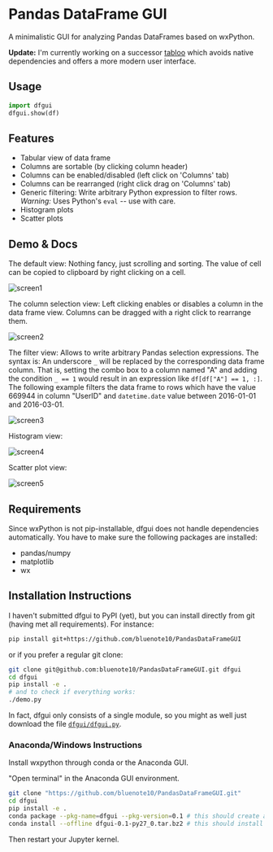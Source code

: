 # Pandas DataFrame GUI

A minimalistic GUI for analyzing Pandas DataFrames based on wxPython.

**Update:** I'm currently working on a successor [tabloo](https://github.com/bluenote10/tabloo) which avoids native dependencies and offers a more modern user interface.

## Usage

```python
import dfgui
dfgui.show(df)
```

## Features

- Tabular view of data frame
- Columns are sortable (by clicking column header)
- Columns can be enabled/disabled (left click on 'Columns' tab)
- Columns can be rearranged (right click drag on 'Columns' tab)
- Generic filtering: Write arbitrary Python expression to filter rows. *Warning:* Uses Python's `eval` -- use with care.
- Histogram plots
- Scatter plots

## Demo & Docs

The default view: Nothing fancy, just scrolling and sorting. The value of cell can be copied to clipboard by right clicking on a cell.

![screen1](/../screenshots/screenshots/screen1.png)

The column selection view: Left clicking enables or disables a column in the data frame view. Columns can be dragged with a right click to rearrange them.

![screen2](/../screenshots/screenshots/screen2.png)

The filter view: Allows to write arbitrary Pandas selection expressions. The syntax is: An underscore `_` will be replaced by the corresponding data frame column. That is, setting the combo box to a column named "A" and adding the condition `_ == 1` would result in an expression like `df[df["A"] == 1, :]`. The following example filters the data frame to rows which have the value 669944 in column "UserID" and `datetime.date` value between 2016-01-01 and 2016-03-01.

![screen3](/../screenshots/screenshots/screen3.png)

Histogram view:

![screen4](/../screenshots/screenshots/screen4.png)

Scatter plot view:

![screen5](/../screenshots/screenshots/screen5.png)

## Requirements

Since wxPython is not pip-installable, dfgui does not handle dependencies automatically. You have to make sure the following packages are installed:

- pandas/numpy
- matplotlib
- wx

## Installation Instructions

I haven't submitted dfgui to PyPI (yet), but you can install directly from git (having met all requirements). For instance:

```bash
pip install git+https://github.com/bluenote10/PandasDataFrameGUI
```

or if you prefer a regular git clone:

```bash
git clone git@github.com:bluenote10/PandasDataFrameGUI.git dfgui
cd dfgui
pip install -e .
# and to check if everything works:
./demo.py
```

In fact, dfgui only consists of a single module, so you might as well just download the file [`dfgui/dfgui.py`](dfgui/dfgui.py).

### Anaconda/Windows Instructions

Install wxpython through conda or the Anaconda GUI.

"Open terminal" in the Anaconda GUI environment.

```bash
git clone "https://github.com/bluenote10/PandasDataFrameGUI.git"
cd dfgui
pip install -e .
conda package --pkg-name=dfgui --pkg-version=0.1 # this should create a package file
conda install --offline dfgui-0.1-py27_0.tar.bz2 # this should install into your conda environment
```
Then restart your Jupyter kernel.

